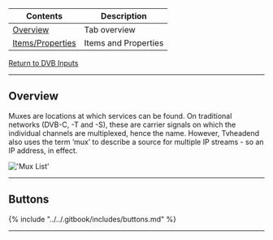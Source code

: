 Contents                               | Description
---------------------------------------|------------------------
[Overview](#overview)                  | Tab overview
[Items/Properties](#items)             | Items and Properties

[Return to DVB Inputs](dvbinputs)

---

## Overview

Muxes are locations at which services can be found. On traditional 
networks (DVB-C, -T and -S), these are carrier signals on which the 
individual channels are multiplexed, hence the name. However, Tvheadend 
also uses the term ‘mux’ to describe a source for multiple IP 
streams - so an IP address, in effect.

!['Mux List'](static/img/doc/dvbinputs/dvbinput_muxes.png)

---

## Buttons

{% include "../../.gitbook/includes/buttons.md" %}

---
